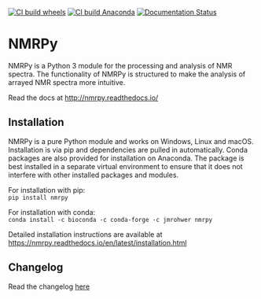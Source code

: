 [![CI build wheels](https://github.com/NMRPy/nmrpy/actions/workflows/cibuildwheel.yml/badge.svg)](https://github.com/NMRPy/nmrpy/actions/workflows/cibuildwheel.yml)
[![CI build Anaconda](https://github.com/NMRPy/nmrpy/actions/workflows/build-conda.yml/badge.svg)](https://github.com/NMRPy/nmrpy/actions/workflows/build-conda.yml)
[![Documentation Status](https://readthedocs.org/projects/nmrpy/badge/?version=latest)](https://nmrpy.readthedocs.io/en/latest/?badge=latest)

# NMRPy

NMRPy is a Python 3 module for the processing and analysis of NMR spectra. The
functionality of NMRPy is structured to make the analysis of arrayed NMR
spectra more intuitive.

Read the docs at http://nmrpy.readthedocs.io/

## Installation

NMRPy is a pure Python module and works on Windows, Linux and macOS. 
Installation is via pip and dependencies are pulled in automatically. 
Conda packages are also provided for installation on Anaconda. The
package is best installed in a separate virtual environment to ensure that 
it does not interfere with other installed packages and modules.

For installation with pip:    
`pip install nmrpy`

For installation with conda:    
`conda install -c bioconda -c conda-forge -c jmrohwer nmrpy`

Detailed installation instructions are available at
https://nmrpy.readthedocs.io/en/latest/installation.html

## Changelog

Read the changelog [here](CHANGELOG.rst)
